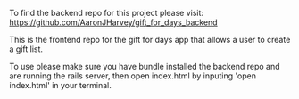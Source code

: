 To find the backend repo for this project please visit:
https://github.com/AaronJHarvey/gift_for_days_backend

This is the frontend repo for the gift for days app that allows a user to create a gift list.

To use please make sure you have bundle installed the backend repo and are running the rails server, then open index.html by inputing 'open index.html' in your terminal.

